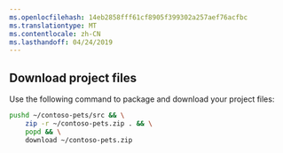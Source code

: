 ```yaml
---
ms.openlocfilehash: 14eb2858fff61cf8905f399302a257aef76acfbc
ms.translationtype: MT
ms.contentlocale: zh-CN
ms.lasthandoff: 04/24/2019
---
```

## <a name="download-project-files"></a>Download project files

Use the following command to package and download your project files:

```bash
pushd ~/contoso-pets/src && \
    zip -r ~/contoso-pets.zip . && \
    popd && \
    download ~/contoso-pets.zip
```